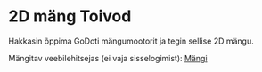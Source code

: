 # 2D mäng Toivod

Hakkasin õppima GoDoti mängumootorit ja tegin sellise 2D mängu.

Mängitav veebilehitsejas (ei vaja sisselogimist): [Mängi](https://taunoe.github.io/2d-demo-game/)
